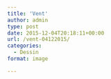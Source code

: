 ```yaml
---
title: 'Vent'
author: admin
type: post
date: 2015-12-04T20:18:11+00:00
url: /vent-04122015/
categories:
  - Dessin
format: image

---
```

